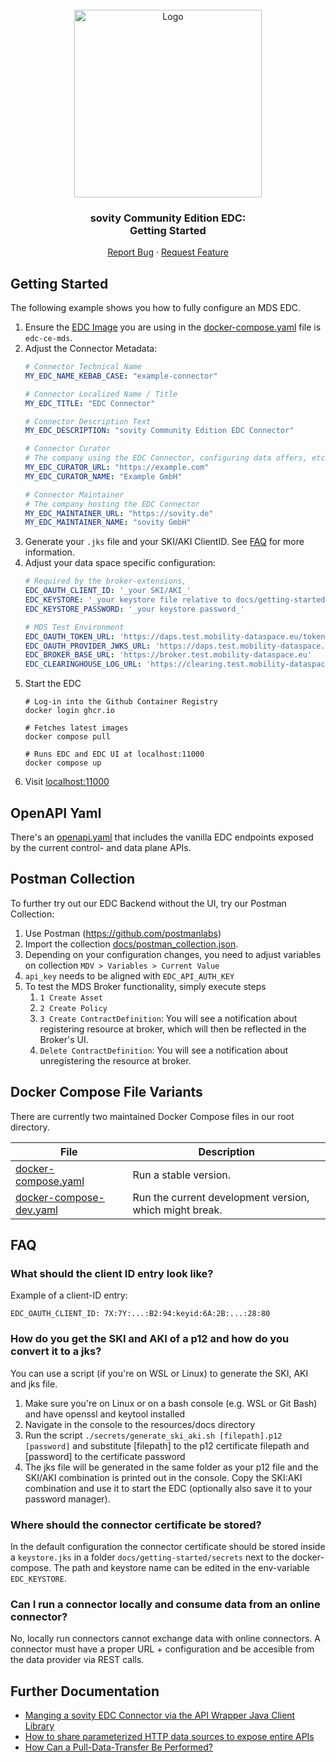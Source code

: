 <!-- PROJECT LOGO -->
<br />
<div align="center">
  <a href="https://github.com/sovity/edc-extensions">
    <img src="https://raw.githubusercontent.com/sovity/edc-ui/main/src/assets/images/sovity_logo.svg" alt="Logo" width="300">
  </a>

<h3 align="center">sovity Community Edition EDC:<br />Getting Started</h3>

  <p align="center">
    <a href="https://github.com/sovity/edc-extensions/issues/new?template=bug_report.md">Report Bug</a>
    ·
    <a href="https://github.com/sovity/edc-extensions/issues/new?template=feature_request.md">Request Feature</a>
  </p>
</div>

## Getting Started

The following example shows you how to fully configure an MDS EDC.

1. Ensure the [EDC Image](../../connector) you are using in the [docker-compose.yaml](../../docker-compose.yaml) file
   is `edc-ce-mds`.
2. Adjust the Connector Metadata:
   ```yaml
   # Connector Technical Name
   MY_EDC_NAME_KEBAB_CASE: "example-connector"

   # Connector Localized Name / Title
   MY_EDC_TITLE: "EDC Connector"

   # Connector Description Text
   MY_EDC_DESCRIPTION: "sovity Community Edition EDC Connector"

   # Connector Curator
   # The company using the EDC Connector, configuring data offers, etc.
   MY_EDC_CURATOR_URL: "https://example.com"
   MY_EDC_CURATOR_NAME: "Example GmbH"

   # Connector Maintainer
   # The company hosting the EDC Connector
   MY_EDC_MAINTAINER_URL: "https://sovity.de"
   MY_EDC_MAINTAINER_NAME: "sovity GmbH"
   ```
3. Generate your `.jks` file and your SKI/AKI ClientID. See [FAQ](#faq) for more information.
4. Adjust your data space specific configuration:
    ```yaml
    # Required by the broker-extensions,
    EDC_OAUTH_CLIENT_ID: '_your SKI/AKI_'
    EDC_KEYSTORE: '_your keystore file relative to docs/getting-started/secrets_'
    EDC_KEYSTORE_PASSWORD: '_your keystore password_'

    # MDS Test Environment
    EDC_OAUTH_TOKEN_URL: 'https://daps.test.mobility-dataspace.eu/token'
    EDC_OAUTH_PROVIDER_JWKS_URL: 'https://daps.test.mobility-dataspace.eu/jwks.json'
    EDC_BROKER_BASE_URL: 'https://broker.test.mobility-dataspace.eu'
    EDC_CLEARINGHOUSE_LOG_URL: 'https://clearing.test.mobility-dataspace.eu/messages/log'
    ```
5. Start the EDC
   ```shell
   # Log-in into the Github Container Registry
   docker login ghcr.io

   # Fetches latest images
   docker compose pull

   # Runs EDC and EDC UI at localhost:11000
   docker compose up
   ```
6. Visit [localhost:11000](http://localhost:11000)

## OpenAPI Yaml

There's an [openapi.yaml](../openapi.yaml) that includes the vanilla EDC endpoints exposed by the current control- and
data plane APIs.

## Postman Collection

To further try out our EDC Backend without the UI, try our Postman Collection:

1. Use Postman (https://github.com/postmanlabs)
2. Import the collection [docs/postman_collection.json](../postman_collection.json).
3. Depending on your configuration changes, you need to adjust variables on collection `MDV > Variables > Current Value`
4. `api_key` needs to be aligned with `EDC_API_AUTH_KEY`
5. To test the MDS Broker functionality, simply execute steps
    1. `1 Create Asset`
    2. `2 Create Policy`
    3. `3 Create ContractDefinition`: You will see a notification about registering resource at broker, which will then
       be reflected in the Broker's UI.
    4. `Delete ContractDefinition`: You will see a notification about unregistering the resource at broker.

## Docker Compose File Variants

There are currently two maintained Docker Compose files in our root directory.

| File                                                     | Description                                             |
|----------------------------------------------------------|---------------------------------------------------------|
| [docker-compose.yaml](../../docker-compose.yaml)         | Run a stable version.                                   |
| [docker-compose-dev.yaml](../../docker-compose-dev.yaml) | Run the current development version, which might break. |

## FAQ
### What should the client ID entry look like?
Example of a client-ID entry:

`EDC_OAUTH_CLIENT_ID: 7X:7Y:...:B2:94:keyid:6A:2B:...:28:80`

### How do you get the SKI and AKI of a p12 and how do you convert it to a jks?
You can use a script (if you're on WSL or Linux) to generate the SKI, AKI and jks file.

1. Make sure you're on Linux or on a bash console (e.g. WSL or Git Bash) and have openssl and keytool installed
2. Navigate in the console to the resources/docs directory
3. Run the script `./secrets/generate_ski_aki.sh [filepath].p12 [password]` and substitute [filepath] to the p12 certificate filepath and
   [password] to the certificate password
4. The jks file will be generated in the same folder as your p12 file and the SKI/AKI combination is printed out in the console.
   Copy the SKI:AKI combination and use it to start the EDC (optionally also save it to your password manager).

### Where should the connector certificate be stored?
In the default configuration the connector certificate should be stored inside a `keystore.jks` in a folder `docs/getting-started/secrets` next to the docker-compose. The path and keystore name can be edited in the env-variable `EDC_KEYSTORE`.

### Can I run a connector locally and consume data from an online connector?
No, locally run connectors cannot exchange data with online connectors. A connector must have a proper URL + configuration and be accesible from the data provider via REST calls.

## Further Documentation
- [Manging a sovity EDC Connector via the API Wrapper Java Client Library](../getting-started/documentation/api_wrapper.md)
- [How to share parameterized HTTP data sources to expose entire APIs](../getting-started/documentation/parameterized_assets.md)
- [How Can a Pull-Data-Transfer Be Performed?](../getting-started/documentation/pull-data-transfer.md)
